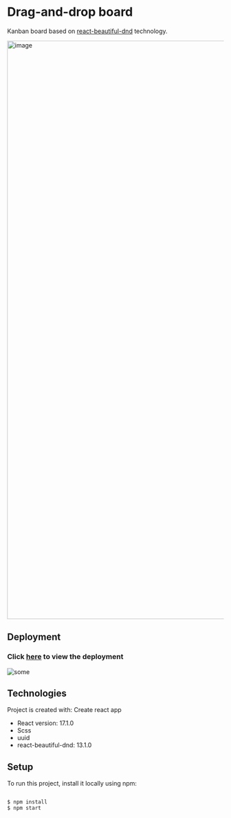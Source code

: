 # Drag-and-drop board

Kanban board based on [react-beautiful-dnd](https://github.com/atlassian/react-beautiful-dnd) technology.

<img width="1344" alt="image" src="https://user-images.githubusercontent.com/92833239/172754146-bbd5af04-a76f-4cd6-b5ab-03b2c1bd8273.png">

## Deployment
### Click [here](https://gagarin-one.github.io/Drag-and-Drop/) to view the deployment


![some](https://media.giphy.com/media/i8qL25qtq3VnVCWTCo/giphy.gif)
## Technologies
Project is created with:
  Create react app
* React version: 17.1.0
* Scss
* uuid
* react-beautiful-dnd: 13.1.0


## Setup
To run this project, install it locally using npm:

```

$ npm install
$ npm start
```
